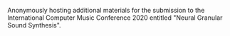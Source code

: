 Anonymously hosting additional materials for the submission to the International Computer Music Conference 2020 entitled "Neural Granular Sound Synthesis".
